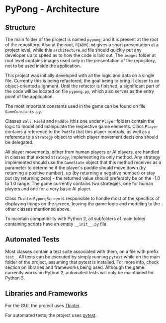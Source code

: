 # PyPong - Architecture

## Structure

The main folder of the project is named `pypong`, and it is present at the root of the repository. Also at the root, `README.md` gives a short presentation at a project level, while this `architecture.md` file should quickly put any developer up to speed as to how the code is laid out. The `images` folder at root level contains images used only in the presentation of the repository, not to be used inside the application.

This project was initially developed with all the logic and data on a single file. Currently this is being refactored, the goal being to bring it closer to an object-oriented alignment. Until the refactor is finished, a significant part of the code will be located on file `pypong.py`, which also serves as the entry point of the application.

The most important constants used in the game can be found on file `GameConstants.py`.

Classes `Ball`, `Field` and `Paddle` (this one under `Player` folder) contain the logic to model and manipulate the respective game elements. Class `Player` contains a reference to the `Paddle` that this player controls, as well as a reference to a `Strategy` object to which player movement decisions should be delegated.

All player movements, either from human players or AI players, are handled in classes that extend `Strategy`, implementing its only method. Any strategy implemented should use the `GameState` object that this method receives as a parameter to determine if the player's paddle should move down (by returning a positive number), up (by returning a negative number) or stay put (by returning zero) - the returned value should preferably be on the -1.0 to 1.0 range. The game currently contains two strategies, one for human players and one for a very basic AI player. 

Class `TkinterPypongScreen` is responsible to handle most of the specifics of displaying things on the screen, leaving the game logic and modeling to the other classes mentioned above.

To maintain compatibility with Python 2, all subfolders of main folder containing scripts have an empty `__init__.py` file.

## Automated Tests

Most classes contain a test suite associated with them, on a file with prefix `test_`. All tests can be executed by simply running `pytest` while on the main folder of the project, assuming that pytest is installed. For more info, check section on libraries and frameworks being used. Although the game currently works on Python 2, automated tests will only be maintained for Python 3.

## Libraries and Frameworks

For the GUI, the project uses [Tkinter](https://docs.python.org/3/library/tkinter.html).

For automated tests, the project uses [pytest](https://docs.pytest.org/en/7.1.x/getting-started.html).

